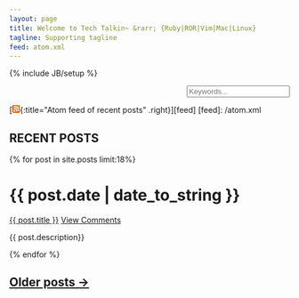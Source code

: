 ```yaml
---
layout: page
title: Welcome to Tech Talkin~ &rarr; {Ruby|ROR|Vim|Mac|Linux}
tagline: Supporting tagline
feed: atom.xml
---
```

{% include JB/setup %}

<form action="/search.html" method="get" id="search_form">
<div align='right'>
<input type="text" name="q" placeholder="Keywords..." />
</div>
</form>

[![Feed icon](/files/css/feed-icon-14x14.png){:title="Atom feed of recent posts" .right}][feed]
[feed]: /atom.xml


## **RECENT POSTS**

{% for post in site.posts limit:18%}
<div class="section list">
<h1>{{ post.date | date_to_string }}</h1>
<p class="line">
<a class="title" href="{{ post.url }}">{{ post.title }}</a>
<a class="comments" href="{{ post.url }}/#disqus_thread">View Comments</a>
</p>
<p class="excerpt">{{ post.description}}</p>
</div>
{% endfor %}

## [**Older posts &rarr;**](/archive.html)

<script type="text/javascript">
//<![CDATA[
(function() {
     var links = document.getElementsByTagName('a');
     var query = '?';
     for(var i = 0; i < links.length; i++) {
         if(links[i].href.indexOf('#disqus_thread') >= 0) {
             query += 'url' + i + '=' + encodeURIComponent(links[i].href) + '&';
         }
     }
     document.write('<script type="text/javascript" src="http://disqus.com/forums/timstechtalk/get_num_replies.js' + query + '"></' + 'script>');
 })();
//]]>
</script>
